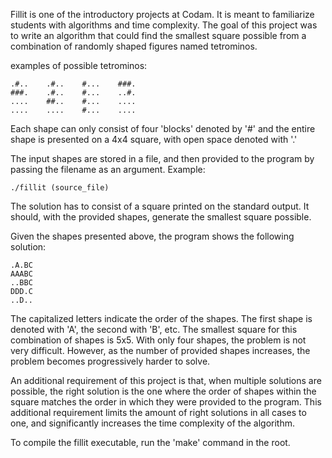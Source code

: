 
Fillit is one of the introductory projects at Codam. It is meant to familiarize students with algorithms and time complexity.
The goal of this project was to write an algorithm that could find the smallest square possible from a combination of randomly shaped figures named tetrominos.

examples of possible tetrominos:

```
.#..    .#..    #...    ###.
###.    .#..    #...    ..#.
....    ##..    #...    ....
....    ....    #...    ....
```

Each shape can only consist of four 'blocks' denoted by '#' and the entire shape is presented on a 4x4 square, with open space denoted with '.'

The input shapes are stored in a file, and then provided to the program by passing the filename as an argument. Example:

```
./fillit (source_file)
```

The solution has to consist of a square printed on the standard output. It should, with the provided shapes, generate the smallest square possible.

Given the shapes presented above, the program shows the following solution:

```
.A.BC
AAABC
..BBC
DDD.C
..D..
```

The capitalized letters indicate the order of the shapes. The first shape is denoted with 'A', the second with 'B', etc. The smallest square for this combination of shapes
is 5x5. With only four shapes, the problem is not very difficult. However, as the number of provided shapes increases, the problem becomes progressively harder to solve.


An additional requirement of this project is that, when multiple solutions are possible, the right solution is the one where the order of shapes within the square matches
the order in which they were provided to the program. This additional requirement limits the amount of right solutions in all cases to one, and significantly increases the time complexity of the algorithm.

To compile the fillit executable, run the 'make' command in the root.
